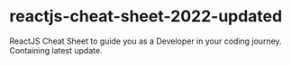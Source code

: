 # reactjs-cheat-sheet-2022-updated
ReactJS Cheat Sheet to guide you as a Developer in your coding journey. Containing latest update. 
